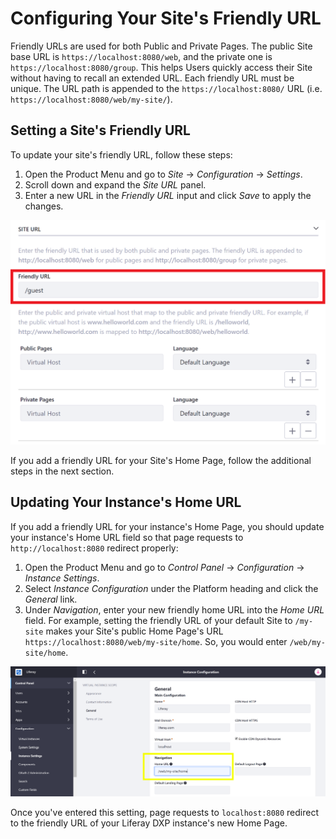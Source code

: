 # Configuring Your Site's Friendly URL

Friendly URLs are used for both Public and Private Pages. The public Site base URL is `https://localhost:8080/web`, and the private one is `https://localhost:8080/group`. This helps Users quickly access their Site without having to recall an extended URL. Each friendly URL must be unique. The URL path is appended to the `https://localhost:8080/` URL (i.e. `https://localhost:8080/web/my-site/`).

## Setting a Site's Friendly URL

To update your site's friendly URL, follow these steps:

1. Open the Product Menu and go to _Site_ &rarr; _Configuration_ &rarr; _Settings_.
1. Scroll down and expand the _Site URL_ panel.
1. Enter a new URL in the _Friendly URL_ input and click _Save_ to apply the changes.

![You can configure a friendly URL for your Site.](./configuring-your-sites-friendly-url/images/01.png)

If you add a friendly URL for your Site's Home Page, follow the additional steps in the next section.

## Updating Your Instance's Home URL

If you add a friendly URL for your instance's Home Page, you should update your instance's Home URL field so that page requests to `http://localhost:8080` redirect properly: <!-- What is a Home URL? Do I HAVE to do this? What does it impact? -->

1. Open the Product Menu and go to _Control Panel_ &rarr; _Configuration_ &rarr; _Instance Settings_.
1. Select _Instance Configuration_ under the Platform heading and click the _General_ link.
1. Under _Navigation_, enter your new friendly home URL into the _Home URL_ field. For example, setting the friendly URL of your default Site to `/my-site` makes your Site's public Home Page's URL `https://localhost:8080/web/my-site/home`. So, you would enter `/web/my-site/home`.

![Enter the updated home URL to redirect to your new friendly URL.](./configuring-your-sites-friendly-url/images/02.png)

Once you've entered this setting, page requests to `localhost:8080` redirect to the friendly URL of your Liferay DXP instance's new Home Page.

